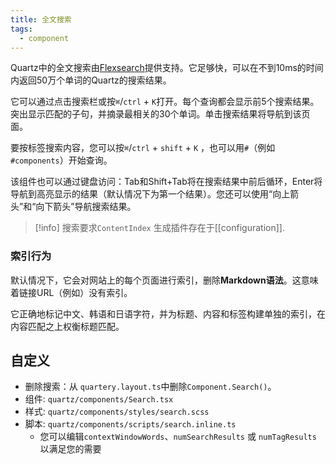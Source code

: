 ```yaml
---
title: 全文搜索
tags:
  - component
---
```


Quartz中的全文搜索由[Flexsearch](https://github.com/nextapps-de/flexsearch)提供支持。它足够快，可以在不到10ms的时间内返回50万个单词的Quartz的搜索结果。

它可以通过点击搜索栏或按`⌘`/`ctrl` + `K`打开。每个查询都会显示前5个搜索结果。突出显示匹配的子句，并摘录最相关的30个单词。单击搜索结果将导航到该页面。

要按标签搜索内容，您可以按`⌘`/`ctrl` + `shift` + `K` ，也可以用`#`（例如`#components`）开始查询。

该组件也可以通过键盘访问：Tab和Shift+Tab将在搜索结果中前后循环，Enter将导航到高亮显示的结果（默认情况下为第一个结果）。您还可以使用“向上箭头”和“向下箭头”导航搜索结果。

> [!info]
> 搜索要求`ContentIndex` 生成插件存在于[[configuration]].

### 索引行为

默认情况下，它会对网站上的每个页面进行索引，删除**Markdown语法**。这意味着链接URL（例如）没有索引。

它正确地标记中文、韩语和日语字符，并为标题、内容和标签构建单独的索引，在内容匹配之上权衡标题匹配。

## 自定义

- 删除搜索：从 `quartery.layout.ts`中删除`Component.Search()`。
- 组件: `quartz/components/Search.tsx`
- 样式: `quartz/components/styles/search.scss`
- 脚本: `quartz/components/scripts/search.inline.ts`
  - 您可以编辑`contextWindowWords`、`numSearchResults` 或 `numTagResults` 以满足您的需要
